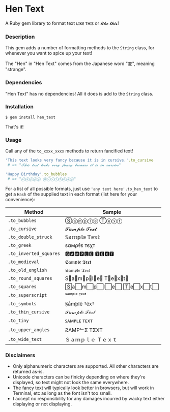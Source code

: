 # Hen Text
A Ruby gem library to format text ʟɪᴋᴇ ᴛʜɪꜱ or 𝓵𝓲𝓴𝓮 𝓽𝓱𝓲𝓼!

### Description

This gem adds a number of formatting methods to the `String` class, for whenever you want to spice up your text!

The "Hen" in "Hen Text" comes from the Japanese word "変", meaning "strange".

### Dependencies

"Hen Text" has no dependencies! All it does is add to the `String` class.

### Installation

```
$ gem install hen_text
```

That's it!

### Usage

Call any of the `to_xxxx_xxxx` methods to return fancified text!
```ruby
'This text looks very fancy because it is in cursive.'.to_cursive
 # => "𝓣𝓱𝓲𝓼 𝓽𝓮𝔁𝓽 𝓵𝓸𝓸𝓴𝓼 𝓿𝓮𝓻𝔂 𝓯𝓪𝓷𝓬𝔂 𝓫𝓮𝓬𝓪𝓾𝓼𝓮 𝓲𝓽 𝓲𝓼 𝓲𝓷 𝓬𝓾𝓻𝓼𝓲𝓿𝓮" 

'Happy Birthday'.to_bubbles
 # => "Ⓗⓐⓟⓟⓨ Ⓑⓘⓡⓣⓗⓓⓐⓨ" 
```

For a list of all possible formats, just use `'any text here'.to_hen_text` 
to get a `Hash` of the supplied text in each format (list here for your convenience):

Method | Sample 
--- | --- 
`.to_bubbles` | Ⓢⓐⓜⓟⓛⓔ Ⓣⓔⓧⓣ
`.to_cursive` | 𝓢𝓪𝓶𝓹𝓵𝓮 𝓣𝓮𝔁𝓽
`.to_double_struck` | 𝕊𝕒𝕞𝕡𝕝𝕖 𝕋𝕖𝕩𝕥
`.to_greek` | ѕαмρℓє тєχт
`.to_inverted_squares` | 🆂🅰🅼🅿🅻🅴 🆃🅴🆇🆃
`.to_medieval` | 𝕾𝖆𝖒𝖕𝖑𝖊 𝕿𝖊𝖝𝖙
`.to_old_english` | 𝔖𝔞𝔪𝔭𝔩𝔢 𝔗𝔢𝔵𝔱
`.to_round_squares` | S⃣a⃣m⃣p⃣l⃣e⃣ T⃣e⃣x⃣t⃣
`.to_squares` | S⃞a⃞m⃞p⃞l⃞e⃞ T⃞e⃞x⃞t⃞
`.to_superscript` | ˢᵃᵐᵖˡᵉ ᵀᵉˣᵗ
`.to_symbols` | §åmþlê †êx†
`.to_thin_cursive` | 𝒮𝒶𝓂𝓅𝓁𝑒 𝒯𝑒𝓍𝓉
`.to_tiny` | ꜱᴀᴍᴘʟᴇ ᴛᴇxᴛ
`.to_upper_angles` | ƧΛMPᄂΣ ƬΣXƬ
`.to_wide_text` | Ｓａｍｐｌｅ Ｔｅｘｔ

### Disclaimers

- Only alphanumeric characters are supported. All other characters are returned as-is.
- Unicode characters can be finicky depending on where they're displayed, so text might not look the same everywhere.
- The fancy text will typically look better in browsers, but will work in Terminal, etc as long as the font isn't too small.
- I accept no responsibility for any damages incurred by wacky text either displaying or not displaying.
